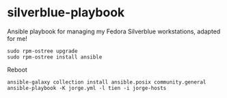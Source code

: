 # silverblue-playbook

Ansible playbook for managing my Fedora Silverblue workstations, adapted for me!

```
sudo rpm-ostree upgrade
sudo rpm-ostree install ansible
```
Reboot 

```
ansible-galaxy collection install ansible.posix community.general
ansible-playbook -K jorge.yml -l tien -i jorge-hosts
```
